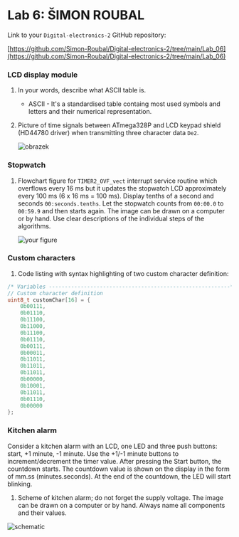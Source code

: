# Lab 6: ŠIMON ROUBAL

Link to your `Digital-electronics-2` GitHub repository:

[https://github.com/Simon-Roubal/Digital-electronics-2/tree/main/Lab_06](https://github.com/Simon-Roubal/Digital-electronics-2/tree/main/Lab_06)


### LCD display module

1. In your words, describe what ASCII table is.
   * ASCII - It's a standardised table containg most used symbols and letters and their numerical representation.

2. Picture of time signals between ATmega328P and LCD keypad shield (HD44780 driver) when transmitting three character data `De2`.

   ![obrazek](https://user-images.githubusercontent.com/77580298/139856400-8a455364-fda6-4074-88b6-681f146c5a67.png)


### Stopwatch

1. Flowchart figure for `TIMER2_OVF_vect` interrupt service routine which overflows every 16&nbsp;ms but it updates the stopwatch LCD approximately every 100&nbsp;ms (6 x 16&nbsp;ms = 100&nbsp;ms). Display tenths of a second and seconds `00:seconds.tenths`. Let the stopwatch counts from `00:00.0` to `00:59.9` and then starts again. The image can be drawn on a computer or by hand. Use clear descriptions of the individual steps of the algorithms.

   ![your figure]()


### Custom characters

1. Code listing with syntax highlighting of two custom character definition:

```c
/* Variables ---------------------------------------------------------*/
// Custom character definition
uint8_t customChar[16] = {
    0b00111,
    0b01110,
    0b11100,
    0b11000,
    0b11100,
    0b01110,
    0b00111,
    0b00011,
    0b11011,
    0b11011,
    0b11011,
    0b00000,
    0b10001,
    0b11011,
    0b01110,
    0b00000
};
```


### Kitchen alarm

Consider a kitchen alarm with an LCD, one LED and three push buttons: start, +1 minute, -1 minute. Use the +1/-1 minute buttons to increment/decrement the timer value. After pressing the Start button, the countdown starts. The countdown value is shown on the display in the form of mm.ss (minutes.seconds). At the end of the countdown, the LED will start blinking.

1. Scheme of kitchen alarm; do not forget the supply voltage. The image can be drawn on a computer or by hand. Always name all components and their values.

![schematic](https://user-images.githubusercontent.com/77580298/139853507-b05bec62-9918-4280-8140-25a744003d92.png)


